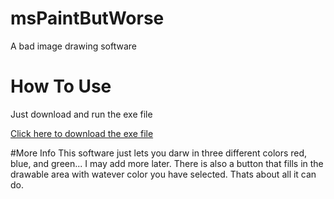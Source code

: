 # msPaintButWorse
A bad image drawing software

# How To Use
Just download and run the exe file
<p><a href="https://github.com/SoaringGecko/msPaintButWorse/raw/master/msPaintButWorse.exe">Click here to download the exe file</a></p>

#More Info
This software just lets you darw in three different colors red, blue, and green... I may add more later. There is also a button that fills in the drawable area with watever color you have selected. Thats about all it can do.
